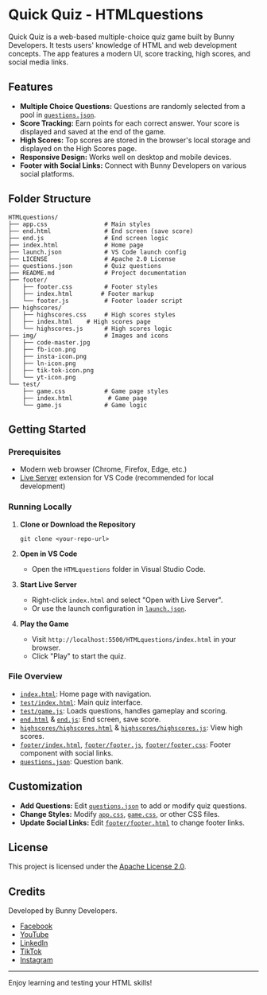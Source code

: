 # Quick Quiz - HTMLquestions

Quick Quiz is a web-based multiple-choice quiz game built by Bunny Developers. It tests users' knowledge of HTML and web development concepts. The app features a modern UI, score tracking, high scores, and social media links.

## Features

- **Multiple Choice Questions:** Questions are randomly selected from a pool in [`questions.json`](questions.json).
- **Score Tracking:** Earn points for each correct answer. Your score is displayed and saved at the end of the game.
- **High Scores:** Top scores are stored in the browser's local storage and displayed on the High Scores page.
- **Responsive Design:** Works well on desktop and mobile devices.
- **Footer with Social Links:** Connect with Bunny Developers on various social platforms.

## Folder Structure

```
HTMLquestions/
├── app.css                # Main styles
├── end.html               # End screen (save score)
├── end.js                 # End screen logic
├── index.html             # Home page
├── launch.json            # VS Code launch config
├── LICENSE                # Apache 2.0 License
├── questions.json         # Quiz questions
├── README.md              # Project documentation
├── footer/
│   ├── footer.css         # Footer styles
│   ├── index.html        # Footer markup
│   └── footer.js          # Footer loader script
├── highscores/
│   ├── highscores.css     # High scores styles
│   ├── index.html    # High scores page
│   └── highscores.js      # High scores logic
├── img/                   # Images and icons
│   ├── code-master.jpg
│   ├── fb-icon.png
│   ├── insta-icon.png
│   ├── ln-icon.png
│   ├── tik-tok-icon.png
│   └── yt-icon.png
└── test/
    ├── game.css           # Game page styles
    ├── index.html          # Game page
    └── game.js            # Game logic
```

## Getting Started

### Prerequisites

- Modern web browser (Chrome, Firefox, Edge, etc.)
- [Live Server](https://marketplace.visualstudio.com/items?itemName=ritwickdey.LiveServer) extension for VS Code (recommended for local development)

### Running Locally

1. **Clone or Download the Repository**
   ```
   git clone <your-repo-url>
   ```

2. **Open in VS Code**
   - Open the `HTMLquestions` folder in Visual Studio Code.

3. **Start Live Server**
   - Right-click `index.html` and select "Open with Live Server".
   - Or use the launch configuration in [`launch.json`](launch.json).

4. **Play the Game**
   - Visit `http://localhost:5500/HTMLquestions/index.html` in your browser.
   - Click "Play" to start the quiz.

### File Overview

- [`index.html`](index.html): Home page with navigation.
- [`test/index.html`](test/index.html): Main quiz interface.
- [`test/game.js`](test/game.js): Loads questions, handles gameplay and scoring.
- [`end.html`](end.html) & [`end.js`](end.js): End screen, save score.
- [`highscores/highscores.html`](highscores/highscores.html) & [`highscores/highscores.js`](highscores/highscores.js): View high scores.
- [`footer/index.html`](footer/index.html), [`footer/footer.js`](footer/footer.js), [`footer/footer.css`](footer/footer.css): Footer component with social links.
- [`questions.json`](questions.json): Question bank.

## Customization

- **Add Questions:** Edit [`questions.json`](questions.json) to add or modify quiz questions.
- **Change Styles:** Modify [`app.css`](app.css), [`game.css`](test/game.css), or other CSS files.
- **Update Social Links:** Edit [`footer/footer.html`](footer/footer.html) to change footer links.

## License

This project is licensed under the [Apache License 2.0](LICENSE).

## Credits

Developed by Bunny Developers.

- [Facebook](https://www.facebook.com/profile.php?id=100064937792974)
- [YouTube](https://youtube.com/@hillaryotieno-b7s?si=UO0aKHpw9BvQE02D)
- [LinkedIn](https://www.linkedin.com/in/hillary-okoth-38a9a6268?trk=contact-info)
- [TikTok](https://www.tiktok.com/@bunny.developers)
- [Instagram](#)

---

Enjoy learning and testing your HTML skills!